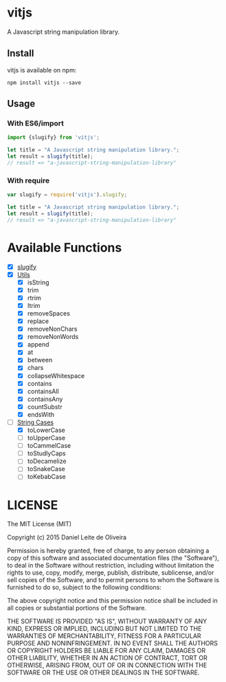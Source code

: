 # vitjs
A Javascript string manipulation library.

## Install

vitjs is available on npm:
```
npm install vitjs --save
```

## Usage

### With ES6/import

```javascript
import {slugify} from 'vitjs';

let title = "A Javascript string manipulation library.";
let result = slugify(title);
// result => "a-javascript-string-manipulation-library"
```

### With require

```javascript
var slugify = require('vitjs').slugify;

let title = "A Javascript string manipulation library.";
let result = slugify(title);
// result => "a-javascript-string-manipulation-library"
```

# Available Functions

- [x] [slugify](https://github.com/dleitee/vitjs/blob/master/docs/slugify.md)
- [x] [Utils](https://github.com/dleitee/vitjs/blob/master/docs/utils.md)
  - [x] isString
  - [x] trim
  - [x] rtrim
  - [x] ltrim
  - [x] removeSpaces
  - [x] replace
  - [x] removeNonChars
  - [x] removeNonWords
  - [x] append
  - [x] at
  - [x] between
  - [x] chars
  - [x] collapseWhitespace
  - [x] contains
  - [x] containsAll
  - [x] containsAny
  - [x] countSubstr
  - [x] endsWith
- [ ] [String Cases](https://github.com/dleitee/vitjs/blob/master/docs/cases.md)
  - [x] toLowerCase
  - [ ] toUpperCase
  - [ ] toCammelCase
  - [ ] toStudlyCaps
  - [ ] toDecamelize
  - [ ] toSnakeCase
  - [ ] toKebabCase

# LICENSE
The MIT License (MIT)

Copyright (c) 2015 Daniel Leite de Oliveira

Permission is hereby granted, free of charge, to any person obtaining a copy
of this software and associated documentation files (the "Software"), to deal
in the Software without restriction, including without limitation the rights
to use, copy, modify, merge, publish, distribute, sublicense, and/or sell
copies of the Software, and to permit persons to whom the Software is
furnished to do so, subject to the following conditions:

The above copyright notice and this permission notice shall be included in
all copies or substantial portions of the Software.

THE SOFTWARE IS PROVIDED "AS IS", WITHOUT WARRANTY OF ANY KIND, EXPRESS OR
IMPLIED, INCLUDING BUT NOT LIMITED TO THE WARRANTIES OF MERCHANTABILITY,
FITNESS FOR A PARTICULAR PURPOSE AND NONINFRINGEMENT. IN NO EVENT SHALL THE
AUTHORS OR COPYRIGHT HOLDERS BE LIABLE FOR ANY CLAIM, DAMAGES OR OTHER
LIABILITY, WHETHER IN AN ACTION OF CONTRACT, TORT OR OTHERWISE, ARISING FROM,
OUT OF OR IN CONNECTION WITH THE SOFTWARE OR THE USE OR OTHER DEALINGS IN
THE SOFTWARE.

